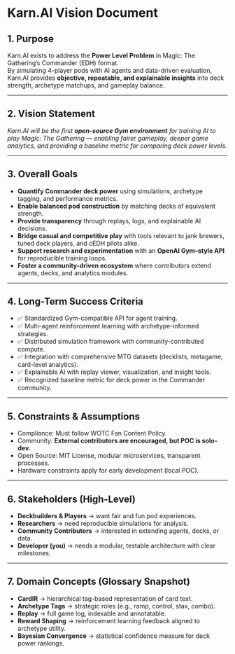 # Karn.AI Vision Document

## 1. Purpose
Karn.AI exists to address the **Power Level Problem** in Magic: The Gathering’s Commander (EDH) format.  
By simulating 4-player pods with AI agents and data-driven evaluation, Karn.AI provides **objective, repeatable, and explainable insights** into deck strength, archetype matchups, and gameplay balance.

---

## 2. Vision Statement
*Karn.AI will be the first **open-source Gym environment** for training AI to play Magic: The Gathering — enabling fairer gameplay, deeper game analytics, and providing a baseline metric for comparing deck power levels.*  

---

## 3. Overall Goals
- **Quantify Commander deck power** using simulations, archetype tagging, and performance metrics.  
- **Enable balanced pod construction** by matching decks of equivalent strength.  
- **Provide transparency** through replays, logs, and explainable AI decisions.  
- **Bridge casual and competitive play** with tools relevant to jank brewers, tuned deck players, and cEDH pilots alike.  
- **Support research and experimentation** with an **OpenAI Gym–style API** for reproducible training loops.  
- **Foster a community-driven ecosystem** where contributors extend agents, decks, and analytics modules.  

---

## 4. Long-Term Success Criteria
- ✅ Standardized Gym-compatible API for agent training.  
- ✅ Multi-agent reinforcement learning with archetype-informed strategies.  
- ✅ Distributed simulation framework with community-contributed compute.  
- ✅ Integration with comprehensive MTG datasets (decklists, metagame, card-level analytics).  
- ✅ Explainable AI with replay viewer, visualization, and insight tools.  
- ✅ Recognized baseline metric for deck power in the Commander community.  

---

## 5. Constraints & Assumptions
- Compliance: Must follow WOTC Fan Content Policy.  
- Community: **External contributors are encouraged, but POC is solo-dev.**  
- Open Source: MIT License, modular microservices, transparent processes.  
- Hardware constraints apply for early development (local POC).  

---

## 6. Stakeholders (High-Level)
- **Deckbuilders & Players** → want fair and fun pod experiences.  
- **Researchers** → need reproducible simulations for analysis.  
- **Community Contributors** → interested in extending agents, decks, or data.  
- **Developer (you)** → needs a modular, testable architecture with clear milestones.  

---

## 7. Domain Concepts (Glossary Snapshot)
- **CardIR** → hierarchical tag-based representation of card text.  
- **Archetype Tags** → strategic roles (e.g., ramp, control, stax, combo).  
- **Replay** → full game log, indexable and annotatable.  
- **Reward Shaping** → reinforcement learning feedback aligned to archetype utility.  
- **Bayesian Convergence** → statistical confidence measure for deck power rankings.  
